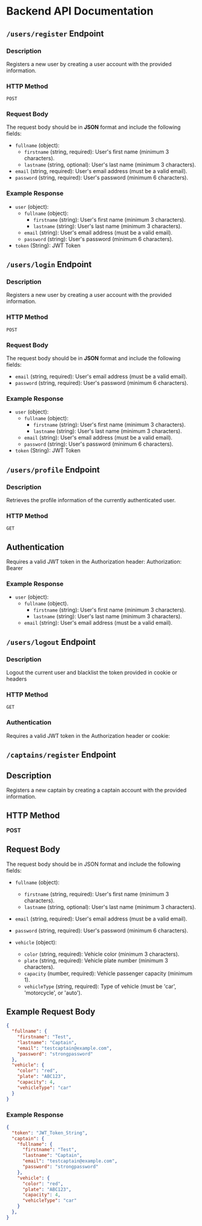 # Backend API Documentation

## `/users/register` Endpoint

### Description
Registers a new user by creating a user account with the provided information.

### HTTP Method
`POST`

### Request Body

The request body should be in **JSON** format and include the following fields:

- `fullname` (object):
    - `firstname` (string, required): User's first name (minimum 3 characters).
    - `lastname` (string, optional): User's last name (minimum 3 characters).
- `email` (string, required): User's email address (must be a valid email).
- `password` (string, required): User's password (minimum 6 characters).


### Example Response

- `user` (object):
    - `fullname` (object):
        - `firstname` (string): User's first name (minimum 3 characters).
        - `lastname` (string): User's last name (minimum 3 characters).
    - `email` (string): User's email address (must be a valid email).
    - `password` (string): User's password (minimum 6 characters).
- `token` (String): JWT Token


## `/users/login` Endpoint

### Description
Registers a new user by creating a user account with the provided information.

### HTTP Method
`POST`

### Request Body

The request body should be in **JSON** format and include the following fields:

- `email` (string, required): User's email address (must be a valid email).
- `password` (string, required): User's password (minimum 6 characters).


### Example Response

- `user` (object):
    - `fullname` (object):
        - `firstname` (string): User's first name (minimum 3 characters).
        - `lastname` (string): User's last name (minimum 3 characters).
    - `email` (string): User's email address (must be a valid email).
    - `password` (string): User's password (minimum 6 characters).
- `token` (String): JWT Token


## `/users/profile` Endpoint
### Description
Retrieves the profile information of the currently authenticated user.

### HTTP Method
`GET`

## Authentication
Requires a valid JWT token in the Authorization header: Authorization: Bearer <token>

### Example Response
- `user` (object):
    - `fullname` (object).
        - `firstname` (string): User's first name (minimum 3 characters).
        - `lastname` (string): User's last name (minimum 3 characters).
    - `email` (string): User's email address (must be a valid email).
 

## `/users/logout` Endpoint
### Description
Logout the current user and blacklist the token provided in cookie or headers

### HTTP Method
`GET`

### Authentication
Requires a valid JWT token in the Authorization header or cookie:




## `/captains/register` Endpoint

## Description
Registers a new captain by creating a captain account with the provided information.

## HTTP Method
**POST**

## Request Body
The request body should be in JSON format and include the following fields:

- `fullname` (object):
    - `firstname` (string, required): User's first name (minimum 3 characters).
    - `lastname` (string, optional): User's last name (minimum 3 characters).
- `email` (string, required): User's email address (must be a valid email).
- `password` (string, required): User's password (minimum 6 characters).

- `vehicle` (object):
    - `color` (string, required): Vehicle color (minimum 3 characters).
    - `plate` (string, required): Vehicle plate number (minimum 3 characters).
    - `capacity` (number, required): Vehicle passenger capacity (minimum 1).
    - `vehicleType` (string, required): Type of vehicle (must be 'car', 'motorcycle', or 'auto').

## Example Request Body
```json
{
  "fullname": {
    "firstname": "Test",
    "lastname": "Captain",
    "email": "testcaptain@example.com",
    "password": "strongpassword"
  },
  "vehicle": {
    "color": "red",
    "plate": "ABC123",
    "capacity": 4,
    "vehicleType": "car"
  }
}
```

### Example Response
```json
{
  "token": "JWT_Token_String",
  "captain": {
    "fullname": {
      "firstname": "Test",
      "lastname": "Captain",
      "email": "testcaptain@example.com",
      "password": "strongpassword"
    },
    "vehicle": {
      "color": "red",
      "plate": "ABC123",
      "capacity": 4,
      "vehicleType": "car"
    }
  },
}
```
